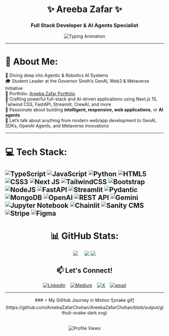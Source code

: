 <div align="center">
  
# ✨ Areeba Zafar ✨  
### Full Stack Developer & AI Agents Specialist
  
![Typing Animation](https://readme-typing-svg.demolab.com?font=Fira+Code&weight=600&size=26&duration=3000&pause=500&color=6366F1&center=true&vCenter=true&width=500&lines=Building+Intelligent+Web+Apps;OpenAI+SDK+Expert;Next.js+%7C+TypeScript+%7C+Python;AI+Agents+Enthusiast;Full+Stack+Developer)

</div>

---

# 💫 About Me:
🧠 Diving deep into Agentic & Robotics AI Systems  <br>🎓 Student Leader at the Governor Sindh’s GenAI, Web3 & Metaverse Initiative  <br>🔗 Portfolio: [Areeba Zafar Portfolio](https://my-portfolio-nextjs-brown.vercel.app/)  <br>🚀 Crafting powerful full-stack and AI-driven applications using Next.js 15, Tailwind CSS, FastAPI, Streamlit, CrewAI, and more  <br>🤝 Passionate about building **intelligent, responsive, web applications**, or **AI agents**  <br>💬 Let’s talk about anything from modern web/app development to GenAI, SDKs, OpenAI Agents, and Metaverse innovations

---

# 💻 Tech Stack:
![TypeScript](https://img.shields.io/badge/typescript-%23007ACC.svg?style=for-the-badge&logo=typescript&logoColor=white) ![JavaScript](https://img.shields.io/badge/javascript-%23323330.svg?style=for-the-badge&logo=javascript&logoColor=%23F7DF1E) ![Python](https://img.shields.io/badge/python-3670A0?style=for-the-badge&logo=python&logoColor=ffdd54) ![HTML5](https://img.shields.io/badge/html5-%23E34F26.svg?style=for-the-badge&logo=html5&logoColor=white) ![CSS3](https://img.shields.io/badge/css3-%231572B6.svg?style=for-the-badge&logo=css3&logoColor=white) ![Next JS](https://img.shields.io/badge/Next-black?style=for-the-badge&logo=next.js&logoColor=white) ![TailwindCSS](https://img.shields.io/badge/tailwindcss-%2338B2AC.svg?style=for-the-badge&logo=tailwind-css&logoColor=white) ![Bootstrap](https://img.shields.io/badge/bootstrap-%23563D7C.svg?style=for-the-badge&logo=bootstrap&logoColor=white) ![NodeJS](https://img.shields.io/badge/node.js-6DA55F?style=for-the-badge&logo=node.js&logoColor=white) ![FastAPI](https://img.shields.io/badge/FastAPI-005571?style=for-the-badge&logo=fastapi) ![Streamlit](https://img.shields.io/badge/Streamlit-FF4B4B?style=for-the-badge&logo=Streamlit&logoColor=white) ![Pydantic](https://img.shields.io/badge/pydantic-%2300C4CC.svg?style=for-the-badge&logo=pydantic&logoColor=white) ![MongoDB](https://img.shields.io/badge/MongoDB-%234ea94b.svg?style=for-the-badge&logo=mongodb&logoColor=white) ![OpenAI](https://img.shields.io/badge/OpenAI-412991?style=for-the-badge&logo=openai&logoColor=white) ![REST API](https://img.shields.io/badge/REST_API-FF6C37?style=for-the-badge&logo=rest&logoColor=white) ![Gemini](https://img.shields.io/badge/Gemini-ffcc00?style=for-the-badge&logo=google&logoColor=black) ![Jupyter Notebook](https://img.shields.io/badge/Jupyter%20Notebook-F37626.svg?style=for-the-badge&logo=jupyter&logoColor=white) ![Chainlit](https://img.shields.io/badge/Chainlit-663399.svg?style=for-the-badge&logo=lightning&logoColor=white) ![Sanity CMS](https://img.shields.io/badge/Sanity%20CMS-F03E2F?style=for-the-badge&logo=sanity&logoColor=white) ![Stripe](https://img.shields.io/badge/Stripe-008CDD.svg?style=for-the-badge&logo=stripe&logoColor=white) ![Figma](https://img.shields.io/badge/figma-%23F24E1E.svg?style=for-the-badge&logo=figma&logoColor=white)
---

<div align="center">

# 📊 GitHub Stats:
![](https://github-readme-stats.vercel.app/api?username=AreebaZafarChohan&theme=dark&hide_border=false&include_all_commits=false&count_private=false) &nbsp;&nbsp;&nbsp;&nbsp;![](https://github-readme-stats.vercel.app/api/top-langs/?username=AreebaZafarChohan&theme=dark&hide_border=false&include_all_commits=false&count_private=false&layout=compact)
![](https://nirzak-streak-stats.vercel.app/?user=AreebaZafarChohan&theme=dark&hide_border=false)


</div>

<div align="center">

## 📫 Let's Connect!

[![LinkedIn](https://img.shields.io/badge/LinkedIn-%230077B5.svg?logo=linkedin&logoColor=white)](https://linkedin.com/in/https://linkedin.com/in/areeba-zafar-973917303/?lipi=urn%3Ali%3Apage%3Ad_flagship3_feed%3BzfO8grE8QqedA7qRjG98FA%3D%3D)&nbsp;&nbsp;&nbsp; [![Medium](https://img.shields.io/badge/Medium-12100E?logo=medium&logoColor=white)](https://medium.com/@https://medium.com/@areebazafar715)&nbsp;&nbsp;&nbsp; [![X](https://img.shields.io/badge/X-black.svg?logo=X&logoColor=white)](https://x.com/https://x.com/areebazafar715) &nbsp;&nbsp;&nbsp;[![email](https://img.shields.io/badge/Email-D14836?logo=gmail&logoColor=white)](mailto:areebazafar715@gmail.com) 

</div>

---

<div align="center">
 ### ⚡ My GitHub Journey in Motion
![snake gif](https://github.com/AreebaZafarChohan/AreebaZafarChohan/blob/output/github-snake-dark.svg)
<div/>

<div align="center" style="margin-top: 2rem;">
  <img src="https://komarev.com/ghpvc/?username=AreebaZafarChohan&label=Profile%20views&color=6366F1&style=flat" alt="Profile Views" />
</div>
